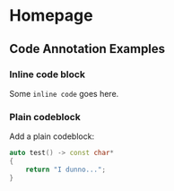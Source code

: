 # Homepage

## Code Annotation Examples

### Inline code block

Some `inline code` goes here.

### Plain codeblock

Add a plain codeblock:
```cpp title="test function" linenums="1" hl_lines="1 3"
auto test() -> const char*
{
    return "I dunno...";
}
```
